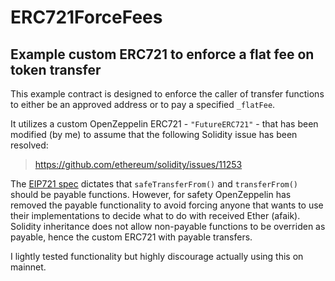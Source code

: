 # ERC721ForceFees

## Example custom ERC721 to enforce a flat fee on token transfer


This example contract is designed to enforce the caller of transfer functions to either be an approved address or to pay a specified ``_flatFee``. 

It utilizes a custom OpenZeppelin ERC721 - ``"FutureERC721"`` -  that has been modified (by me) to assume that the following Solidity issue has been resolved:

>https://github.com/ethereum/solidity/issues/11253

The [EIP721 spec](https://eips.ethereum.org/EIPS/eip-721) dictates that ``safeTransferFrom()`` and ``transferFrom()`` should be payable functions. However, for safety OpenZeppelin has removed the payable functionality to avoid forcing anyone that wants to use their implementations to decide what to do with received Ether (afaik). Solidity inheritance does not allow non-payable functions to be overriden as payable, hence the custom ERC721 with payable transfers.

I lightly tested functionality but highly discourage actually using this on mainnet.
